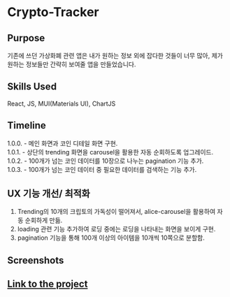 # Crypto-Tracker


## Purpose

기존에 쓰던 가상화폐 관련 앱은 내가 원하는 정보 외에 잡다한 것들이 너무 많아, 제가 원하는 정보들만 간략히 보여줄 앱을 만들었습니다.  


## Skills Used

React, JS, MUI(Materials UI), ChartJS


## Timeline

1.0.0. - 메인 화면과 코인 디테일 화면 구현.  
1.0.1. - 상단의 trending 화면을 carousel을 활용한 자동 순회하도록 업그레이드.  
1.0.2. - 100개가 넘는 코인 데이터를 10장으로 나누는 pagination 기능 추가.  
1.0.3. - 100개가 넘는 코인 데이터 중 필요한 데이터를 검색하는 기능 추가.  


## UX 기능 개선/ 최적화

1. Trending의 10개의 크립토의 가독성이 떨어져서, alice-carousel을 활용하여 자동 순회하게 만듦.  
2. loading 관련 기능 추가하여 로딩 중에는 로딩을 나타내는 화면을 보이게 구현.  
3. pagination 기능을 통해 100개 이상의 아이템을 10개씩 10쪽으로 분할함.  


## Screenshots


## [Link to the project]()

